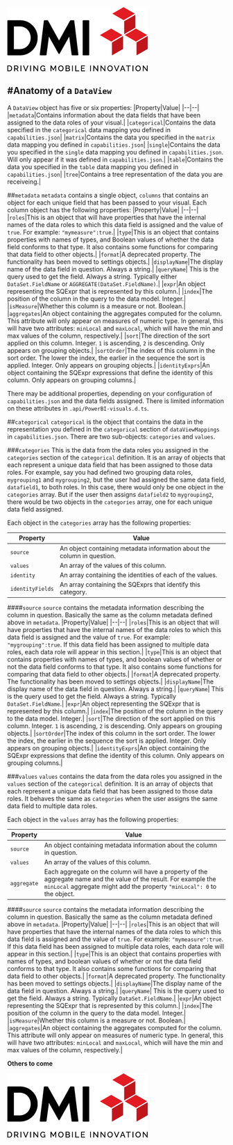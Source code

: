 [![DMI Logo](/img/DMI_Logo.png)](https://dminc.com/)

#Anatomy of a `DataView`
---
A `DataView` object has five or six properties:
|Property|Value|
|--|--|
|`metadata`|Contains information about the data fields that have been assigned to the data roles of your visual.|
|`categorical`|Contains the data specified in the `categorical` data mapping you defined in `capabilities.json`|
|`matrix`|Contains the data you specified in the `matrix` data mapping you defined in `capabilities.json`|
|`single`|Contains the data you specified in the `single` data mapping you defined in `capabilities.json`. Will only appear if it was defined in `capabilities.json`.|
|`table`|Contains the data you specified in the `table` data mapping you defined in `capabilities.json`|
|`tree`|Contains a tree representation of the data you are receiveing.|

##`metadata`
`metadata` contains a single object, `columns` that contains an object for each unique field that has been passed to your visual. Each column object has the following properties:
|Property|Value|
|--|--|
|`roles`|This is an object that will have properties that have the internal names of the data roles to which this data field is assigned and the value of `true`. For example: `"mymeasure":true`.|
|`type`|This is an object that contains properties with names of types, and Boolean values of whether the data field conforms to that type. It also contains some functions for comparing that data field to other objects.|
|`format`|A deprecated property. The functionality has been moved to settings objects.|
|`displayName`|The display name of the data field in question. Always a string.|
|`queryName`| This is the query used to get the field. Always a string. Typically either `DataSet.FieldName` or `AGGREGATE(DataSet.FieldName)`.|
|`expr`|An object representing the SQExpr that is represented by this column.|
|`index`|The position of the column in the query to the data model. Integer.|
|`isMeasure`|Whether this column is a measure or not. Boolean.|
|`aggregates`|An object containing the aggregates computed for the column. This attribute will only appear on measures of numeric type. In general, this will have two attributes: `minLocal` and `maxLocal`, which will have the min and max values of the column, respectively.|
|`sort`|The direction of the sort applied on this column. Integer. `1` is ascending, `2` is descending. Only appears on grouping objects.|
|`sortOrder`|The index of this column in the sort order. The lower the index, the earlier in the sequence the sort is applied. Integer. Only appears on grouping objects.|
|`identityExprs`|An object containing the SQExpr expressions that define the identity of this column. Only appears on grouping columns.|

There may be additional properties, depending on your configuration of `capabilities.json` and the data fields assigned. There is limited information on these attributes in `.api/PowerBI-visuals.d.ts`.

##`categorical`
`categorical` is the object that contains the data in the representation you defined in the `categorical` section of `dataViewMappings` in `capabilities.json`.  There are two sub-objects: `categories` and `values`.

###`categories`
This is the data from the data roles you assigned in the `categories` section of the `categorical` definition. It is an array of objects that each represent a unique data field that has been assigned to those data roles. For example, say you had defined two grouping data roles, `mygrouping1` and `mygrouping2`, but the user had assigned the same data field, `datafield1`, to both roles. In this case, there would only be one object in the `categories` array. But if the user then assigns `datafield2` to `mygrouping2`, there would be two objects in the `categories` array, one for each unique data field assigned.

Each object in the `categories` array has the following properties:

|Property|Value|
|--|--|
|`source`|An object containing metadata information about the column in question.|
|`values`|An array of the values of this column.|
|`identity`|An array containing the identities of each of the values.|
|`identityFields`|An array containing the SQExprs that identify this category.|

####`source`
`source` contains the metadata information describing the column in question. Basically the same as the column metadata defined above in `metadata`.
|Property|Value|
|--|--|
|`roles`|This is an object that will have properties that have the internal names of the data roles to which this data field is assigned and the value of `true`. For example: `"mygrouping":true`. If this data field has been assigned to multiple data roles, each data role will appear in this section.|
|`type`|This is an object that contains properties with names of types, and boolean values of whether or not the data field conforms to that type. It also contains some functions for comparing that data field to other objects.|
|`format`|A deprecated property. The functionality has been moved to settings objects.|
|`displayName`|The display name of the data field in question. Always a string.|
|`queryName`| This is the query used to get the field. Always a string. Typically `DataSet.FieldName`.|
|`expr`|An object representing the SQExpr that is represented by this column.|
|`index`|The position of the column in the query to the data model. Integer.|
|`sort`|The direction of the sort applied on this column. Integer. `1` is ascending, `2` is descending. Only appears on grouping objects.|
|`sortOrder`|The index of this column in the sort order. The lower the index, the earlier in the sequence the sort is applied. Integer. Only appears on grouping objects.|
|`identityExprs`|An object containing the SQExpr expressions that define the identity of this column. Only appears on grouping columns.|

###`values`
`values` contains the data from the data roles you assigned in the `values` section of the `categorical` definition. It is an array of objects that each represent a unique data field that has been assigned to those data roles. It behaves the same as `categories` when the user assigns the same data field to multiple data roles.

Each object in the `values` array has the following properties:

|Property|Value|
|--|--|
|`source`|An object containing metadata information about the column in question.|
|`values`|An array of the values of this column.|
|`aggregate`|Each aggregate on the column will have a property of the aggregate name and the value of the result. For example the `minLocal` aggregate might add the property `"minLocal": 0` to the object.|

####`source`
`source` contains the metadata information describing the column in question. Basically the same as the column metadata defined above in `metadata`.
|Property|Value|
|--|--|
|`roles`|This is an object that will have properties that have the internal names of the data roles to which this data field is assigned and the value of `true`. For example: `"mymeasure":true`. If this data field has been assigned to multiple data roles, each data role will appear in this section.|
|`type`|This is an object that contains properties with names of types, and boolean values of whether or not the data field conforms to that type. It also contains some functions for comparing that data field to other objects.|
|`format`|A deprecated property. The functionality has been moved to settings objects.|
|`displayName`|The display name of the data field in question. Always a string.|
|`queryName`| This is the query used to get the field. Always a string. Typically `DataSet.FieldName`.|
|`expr`|An object representing the SQExpr that is represented by this column.|
|`index`|The position of the column in the query to the data model. Integer.|
|`isMeasure`|Whether this column is a measure or not. Boolean.|
|`aggregates`|An object containing the aggregates computed for the column. This attribute will only appear on measures of numeric type. In general, this will have two attributes: `minLocal` and `maxLocal`, which will have the min and max values of the column, respectively.|

**Others to come**

[![DMI Logo](/img/DMI_Logo.png)](https://dminc.com/)
